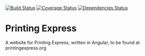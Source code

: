 [![Build Status](https://travis-ci.org/onwsk8r/printingexpress.org.svg?branch=develop)](https://travis-ci.org/onwsk8r/printingexpress.org)
[![Coverage Status](https://coveralls.io/repos/github/onwsk8r/printingexpress.org/badge.svg?branch=develop)](https://coveralls.io/github/onwsk8r/printingexpress.org?branch=develop)
[![Dependencies Status](https://david-dm.org/onwsk8r/printingexpress.org.svg?branch=develop)](https://david-dm.org/onwsk8r/printingexpress.org.svg)

# Printing Express
A website for Printing Express, written in Angular, to be found at printingexpress.org
